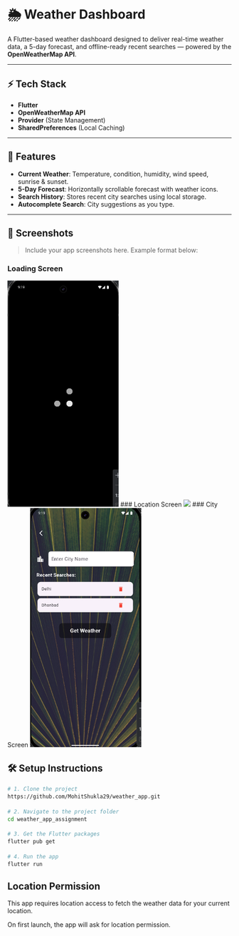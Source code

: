 # 🌦️ Weather Dashboard  
A Flutter-based weather dashboard designed to deliver real-time weather data, a 5-day forecast, and offline-ready recent searches — powered by the **OpenWeatherMap API**.

---

## ⚡ Tech Stack

- **Flutter**
- **OpenWeatherMap API**
- **Provider** (State Management)
- **SharedPreferences** (Local Caching)

---

## 🚀 Features

- **Current Weather**: Temperature, condition, humidity, wind speed, sunrise & sunset.
- **5-Day Forecast**: Horizontally scrollable forecast with weather icons.
- **Search History**: Stores recent city searches using local storage.
- **Autocomplete Search**: City suggestions as you type.
---


## 📸 Screenshots

> Include your app screenshots here. Example format below:


### Loading Screen
<img src="Loading_screen.png" width="250" >
### Location Screen
<img src="  City_detail_screen_screen.png" width="250" >
### City Screen
<img src="city_search_screen.png" width="250" >


## 🛠 Setup Instructions

```bash
# 1. Clone the project
https://github.com/MohitShukla29/weather_app.git

# 2. Navigate to the project folder
cd weather_app_assignment

# 3. Get the Flutter packages
flutter pub get

# 4. Run the app
flutter run
```
## Location Permission
This app requires location access to fetch the weather data for your current location.

On first launch, the app will ask for location permission.


